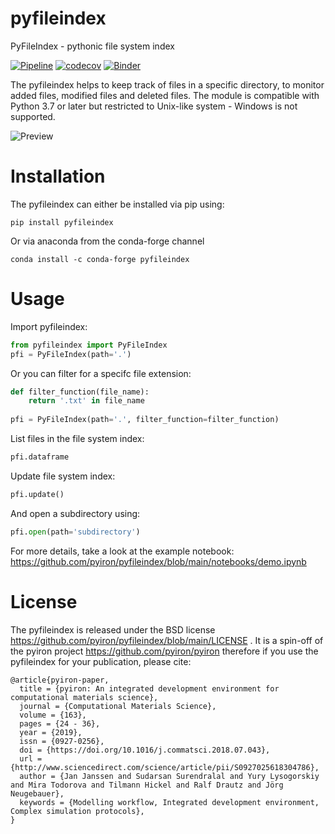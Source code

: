 # pyfileindex
PyFileIndex - pythonic file system index 

[![Pipeline](https://github.com/pyiron/pyfileindex/actions/workflows/pipeline.yml/badge.svg)](https://github.com/pyiron/pyfileindex/actions/workflows/pipeline.yml)
[![codecov](https://codecov.io/gh/pyiron/pyfileindex/graph/badge.svg?token=J9EWZBBKPH)](https://codecov.io/gh/pyiron/pyfileindex)
[![Binder](https://mybinder.org/badge_logo.svg)](https://mybinder.org/v2/gh/pyiron/pyfileindex/main?filepath=notebooks%2Fdemo.ipynb)

The pyfileindex helps to keep track of files in a specific directory, to monitor added files, modified files and deleted files. The module is compatible with Python 3.7 or later but restricted to Unix-like system - Windows is not supported. 

![Preview](pyfileindex.gif)

# Installation
The pyfileindex can either be installed via pip using:
```shell
pip install pyfileindex
```
Or via anaconda from the conda-forge channel
```shell
conda install -c conda-forge pyfileindex
```

# Usage 
Import pyfileindex:
```python
from pyfileindex import PyFileIndex 
pfi = PyFileIndex(path='.')
```  
Or you can filter for a specifc file extension: 
```python
def filter_function(file_name):
    return '.txt' in file_name
    
pfi = PyFileIndex(path='.', filter_function=filter_function)
```
List files in the file system index: 
```python
pfi.dataframe 
```
Update file system index: 
```python
pfi.update()
```
And open a subdirectory using: 
```python
pfi.open(path='subdirectory')
```
For more details, take a look at the example notebook: https://github.com/pyiron/pyfileindex/blob/main/notebooks/demo.ipynb


# License
The pyfileindex is released under the BSD license https://github.com/pyiron/pyfileindex/blob/main/LICENSE . It is a spin-off of the pyiron project https://github.com/pyiron/pyiron therefore if you use the pyfileindex for your publication, please cite: 
```
@article{pyiron-paper,
  title = {pyiron: An integrated development environment for computational materials science},
  journal = {Computational Materials Science},
  volume = {163},
  pages = {24 - 36},
  year = {2019},
  issn = {0927-0256},
  doi = {https://doi.org/10.1016/j.commatsci.2018.07.043},
  url = {http://www.sciencedirect.com/science/article/pii/S0927025618304786},
  author = {Jan Janssen and Sudarsan Surendralal and Yury Lysogorskiy and Mira Todorova and Tilmann Hickel and Ralf Drautz and Jörg Neugebauer},
  keywords = {Modelling workflow, Integrated development environment, Complex simulation protocols},
}
```

